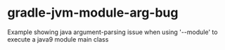 # gradle-jvm-module-arg-bug
Example showing java argument-parsing issue when using '--module' to execute a java9 module main class
